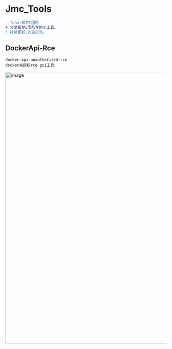 # Jmc_Tools
```diff
- Team:极梦C团队
+ 分享极梦C团队写的小工具。
! 持续更新,欢迎交流。
```

## DockerApi-Rce
```
docker-api-unauthorized-rce
docker未授权rce gui工具
```
<img width="848" alt="image" src="https://github.com/G0mini/Jmc_Tools/assets/31945727/f2adab22-f0b2-4733-ab9f-75c319c9547c">
